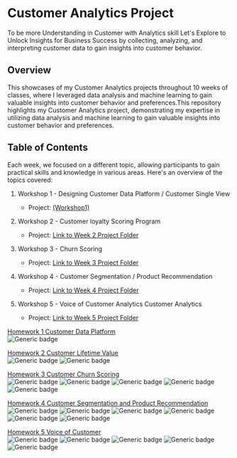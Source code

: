 # Customer Analytics Project
To be more Understanding in Customer with Analytics skill
Let's Explore to Unlock Insights for Business Success by collecting, analyzing, and interpreting customer data to gain insights into customer behavior.
## Overview

This showcases of my Customer Analytics projects throughout 10 weeks of classes, where I leveraged data analysis and machine learning to gain valuable insights into customer behavior and preferences.This repository highlights my Customer Analytics project, demonstrating my expertise in utilizing data analysis and machine learning to gain valuable insights into customer behavior and preferences.


## Table of Contents

Each week, we focused on a different topic, allowing participants to gain practical skills and knowledge in various areas. Here's an overview of the topics covered:
1. Workshop 1 - Designing Customer Data Platform / Customer Single View
   - Project: [(Workshop1)](./(https://github.com/Alongkon128/MADT2-Cus.Analytics/tree/main/Workshop%201))

2. Workshop 2 - Customer loyalty Scoring Program
   - Project: [Link to Week 2 Project Folder](./Workshop1)

3. Workshop 3 - Churn Scoring
   - Project: [Link to Week 3 Project Folder](./week3)

4. Workshop 4 - Customer Segmentation /  Product Recommendation
   - Project: [Link to Week 4 Project Folder](./week4)

5. Workshop 5 - Voice of Customer Analytics Customer Analytics
   - Project: [Link to Week 5 Project Folder](./week5)

[Homework 1 Customer Data Platform](https://github.com/Alongkon128/MADT2-Cus.Analytics/blob/main/Workshop%201/Customer%20Analytics.md)\
![Generic badge](https://img.shields.io/badge/Concept_design-8A2BE2)

[Homework 2 Customer Lifetime Value](https://github.com/ZeroGravigra/MADT8101-Customer-Analytics/tree/c0c2f7594ea0c26456347f5c596dc560356b2f33/Homework%202%20Customer%20Lifetime%20Value)\
![Generic badge](https://img.shields.io/badge/Concept_design-8A2BE2)
![Generic badge](https://img.shields.io/badge/SQL-blue)

[Homework 3 Customer Churn Scoring](https://github.com/ZeroGravigra/MADT8101-Customer-Analytics/tree/c0c2f7594ea0c26456347f5c596dc560356b2f33/Homework%203%20Customer%20Churn%20Scoring)\
![Generic badge](https://img.shields.io/badge/Modelling-DE3163)
![Generic badge](https://img.shields.io/badge/Python-orange)
![Generic badge](https://img.shields.io/badge/Classification-fuchsia)
![Generic badge](https://img.shields.io/badge/Regression-lightgray)
![Generic badge](https://img.shields.io/badge/Random_Forest-lightgray)


[Homework 4 Customer Segmentation and Product Recommendation](https://github.com/ZeroGravigra/MADT8101-Customer-Analytics/tree/c0c2f7594ea0c26456347f5c596dc560356b2f33/Homework%204%20Customer%20Segmentation%20and%20Product%20Recommendation)\
![Generic badge](https://img.shields.io/badge/Modelling-DE3163)
![Generic badge](https://img.shields.io/badge/Python-orange)
![Generic badge](https://img.shields.io/badge/Dataiku-brightgreen)
![Generic badge](https://img.shields.io/badge/Clustering-fuchsia)
![Generic badge](https://img.shields.io/badge/K_Mean-lightgray)
![Generic badge](https://img.shields.io/badge/Collaborative_filtering-lightgray)


[Homework 5 Voice of Customer](https://github.com/ZeroGravigra/MADT8101-Customer-Analytics/tree/c0c2f7594ea0c26456347f5c596dc560356b2f33/Homework%205%20Voice%20of%20Customer)\
![Generic badge](https://img.shields.io/badge/Modelling-DE3163)
![Generic badge](https://img.shields.io/badge/Python-orange)
![Generic badge](https://img.shields.io/badge/NLP-fuchsia)
![Generic badge](https://img.shields.io/badge/Topic_Modeling-lightgray)
![Generic badge](https://img.shields.io/badge/LDA-lightgray)

